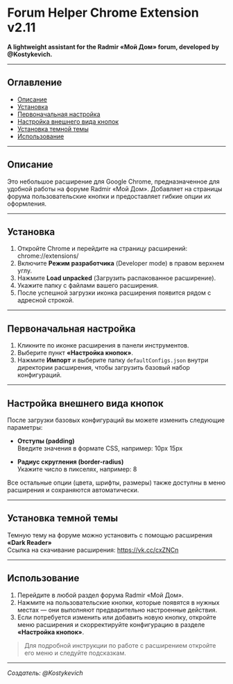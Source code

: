 # Forum Helper Chrome Extension v2.11

**A lightweight assistant for the Radmir «Мой Дом» forum, developed by @Kostykevich.**

---

## Оглавление

- [Описание](#описание)
- [Установка](#установка)
- [Первоначальная настройка](#первоначальная-настройка)
- [Настройка внешнего вида кнопок](#настройка-внешнего-вида-кнопок)
- [Установка темной темы](#установка-темной-тему)
- [Использование](#использование)

---

## Описание

Это небольшое расширение для Google Chrome, предназначенное для удобной работы на форуме Radmir «Мой Дом». Добавляет на страницы форума пользовательские кнопки и предоставляет гибкие опции их оформления.  

---

## Установка

1. Откройте Chrome и перейдите на страницу расширений: chrome://extensions/
2. Включите **Режим разработчика** (Developer mode) в правом верхнем углу.  
3. Нажмите **Load unpacked** (Загрузить распакованное расширение).  
4. Укажите папку с файлами вашего расширения.  
5. После успешной загрузки иконка расширения появится рядом с адресной строкой.

---

## Первоначальная настройка

1. Кликните по иконке расширения в панели инструментов.  
2. Выберите пункт **«Настройка кнопок»**.  
3. Нажмите **Импорт** и выберите папку `defaultConfigs.json` внутри директории расширения, чтобы загрузить базовый набор конфигураций.

---

## Настройка внешнего вида кнопок

После загрузки базовых конфигураций вы можете изменить следующие параметры:

- **Отступы (padding)**  
Введите значения в формате CSS, например: 10px 15px

- **Радиус скругления (border-radius)**  
Укажите число в пикселях, например: 8


Все остальные опции (цвета, шрифты, размеры) также доступны в меню расширения и сохраняются автоматически.

---

## Установка темной темы

Темную тему на форуме можно установить с помощью расширения **«Dark Reader»**<br>
Ссылка на скачивание расширения: https://vk.cc/cxZNCn

---

## Использование

1. Перейдите в любой раздел форума Radmir «Мой Дом».  
2. Нажмите на пользовательские кнопки, которые появятся в нужных местах — они выполняют предварительно настроенные действия.  
3. Если потребуется изменить или добавить новую кнопку, откройте меню расширения и скорректируйте конфигурацию в разделе **«Настройка кнопок»**.

> Для подробной инструкции по работе с расширением откройте его меню и следуйте подсказкам.

---

*Создатель: @Kostykevich*

